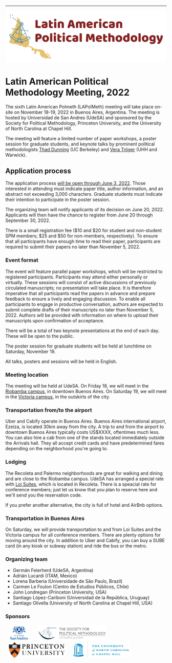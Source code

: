 <!---
<a href="#register">Register</a> | <a href="#program">Program</a> | <a href="#logistics">Logistics</a>
-->
---
<img src="logo_LAPolMeth.png" alt="logo_LAPolMeth"> 

# Latin American Political Methodology Meeting, 2022

The sixth Latin American Polmeth (LAPolMeth) meeting will take place on-site on November 18-19, 2022 in Buenos Aires, Argentina. The meeting is hosted by Universidad de San Andres (UdeSA) and sponsored by the Society for Political Methodology, Princeton University, and the University of North Carolina at Chapel Hill.

The meeting will feature a limited number of paper workshops, a poster session for graduate students, and keynote talks by prominent political methodologists [Thad Dunning](http://www.thaddunning.com) (UC Berkeley) and [Vera Tröger](https://warwick.ac.uk/fac/soc/economics/staff/vetroeger/) (UHH and Warwick).


## Application process
The application process [will be open through June 3, 2022](https://www.cambridge.org/core/membership/spm/conferences). Those interested in attending must indicate paper title, author information, and an abstract not exceeding 3,000 characters. Graduate students must indicate their intention to participate in the poster session.

The organizing team will notify applicants of its decision on June 20, 2022. Applicants will then have the chance to register from June 20 through September 30, 2022. 

There is a small registration fee ($10 and $20 for student and non-student SPM members; $25 and $50 for non-members, respectively). To ensure that all participants have enough time to read their paper, participants are required to submit their papers no later than November 5, 2022.

<!---
## Registrarion
Registration for this event is now closed.

## Program
The final version of the conference program is available [here](https://docs.google.com/document/d/1PgdLx9iwLM0_QdtJYdM9nQTYmqK_S22gaB1ocCvOe88/edit?usp=sharing).
-->

### Event format
The event will feature parallel paper workshops, which will be restricted to registered participants. Participants may attend either personally or virtually. These sessions will consist of active discussions of previously circulated manuscripts; no presentation will take place. It is therefore imperative that all participants read the papers in advance and prepare feedback to ensure a lively and engaging discussion. To enable all participants to engage in productive conversation, authors are expected to submit complete drafts of their manuscripts no later than November 5, 2022. Authors will be provided with information on where to upload their manuscripts upon confirmation of acceptance.

There will be a total of two keynote presentations at the end of each day. These will be open to the public.

The poster session for graduate students will be held at lunchtime on Saturday, November 19.

All talks, posters and sessions will be held in English.

### Meeting location
The meeting will be held at UdeSA. On Friday 18, we will meet in the [Riobamba campus](https://goo.gl/maps/aLAzXUTido7fe1ix8), in downtown Buenos Aires. On Saturday 19, we will meet in the [Victoria campus](https://goo.gl/maps/iE9dp2M3K9p2MeKYA), in the outskirts of the city. 

<!---
Registered participants who so desire may attend the event virtually. 
-->

### Transportation from/to the airport
Uber and Cabify operate in Buenos Aires. Buenos Aires international airport, Ezeiza, is located 30km away from the city. A trip to and from the airport to downtown Buenos Aires typically costs US$XXXX, oftentimes much less. You can also hire a cab from one of the stands located immediately outside the Arrivals hall. They all accept credit cards and have predetermined fares depending on the neighborhood you're going to. 

### Lodging
The Recoleta and Palermo neighborhoods are great for walking and dining and are close to the Riobamba campus. UdeSA has arranged a special rate with [Loi Suites](https://www.loisuites.com.ar/es/hotel/loi-suites-recoleta-hotel), which is located in Recoleta. There is a speacial rate for conference members; just let us know that you plan to reserve here and we'll send you the reservation code. 

If you prefer another alternative, the city is full of hotel and AirBnb options. 

### Transportation in Buenos Aires
On Saturday, we will provide transportation to and from Loi Suites and the Victoria campus for all conference members. There are plenty options for moving around the city. In addition to Uber and Cabify, you can buy a SUBE card (in any kiosk or subway station) and ride the bus or the metro.  

<!---
Participants who reserve on another hotel can either walk to the Fiesta Inn Insurgentes Viaducto and take the bus, or take an Uber or a cab to the conference. Uber works perfectly in Mexico City. It is cheap, safe, can be paid through the regular app, and the city's large size ensures that there are always cars available. Taxis are also generally safe, but typically only accept cash.
-->

### Organizing team
- Germán Feierherd (UdeSA, Argentina)
- Adrián Lucardi (ITAM, Mexico)
- Lorena Barberia (Universidade de São Paulo, Brazil)
- Carmen Le Foulon (Centro de Estudios Públicos, Chile)
- John Londregan (Princeton University, USA)
- Santiago López-Cariboni (Universidad de la República, Uruguay)
- Santiago Olivella (University of North Carolina at Chapel Hill, USA)


### Sponsors
<img src="logo_UdeSA.png" alt="UdeSA" height="50" hspace="10"> <img src="logo_PolMeth.png" alt="The Society for Political Methodology" height="50" hspace="10"> <img src="logo_Princeton.jpg" alt="Princeton University" height="50" hspace="10"> <img src="logo_UNC.jpg" alt="University of North Carolina at Chapel Hill" height="50" hspace="10">

